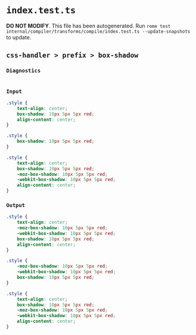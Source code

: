# `index.test.ts`

**DO NOT MODIFY**. This file has been autogenerated. Run `rome test internal/compiler/transforms/compile/index.test.ts --update-snapshots` to update.

## `css-handler > prefix > box-shadow`

### `Diagnostics`

```

```

### `Input`

```css
.style {
	text-align: center;
	box-shadow: 10px 5px 5px red;
	align-content: center;
}

.style {
	box-shadow: 10px 5px 5px red;
}

.style {
	text-align: center;
	box-shadow: 10px 5px 5px red;
	-moz-box-shadow: 10px 5px 5px red;
	-webkit-box-shadow: 10px 5px 5px red;
	align-content: center;
}

```

### `Output`

```css
.style {
	text-align: center;
	-moz-box-shadow: 10px 5px 5px red;
	-webkit-box-shadow: 10px 5px 5px red;
	box-shadow: 10px 5px 5px red;
	align-content: center;
}

.style {
	-moz-box-shadow: 10px 5px 5px red;
	-webkit-box-shadow: 10px 5px 5px red;
	box-shadow: 10px 5px 5px red;
}

.style {
	text-align: center;
	box-shadow: 10px 5px 5px red;
	-moz-box-shadow: 10px 5px 5px red;
	-webkit-box-shadow: 10px 5px 5px red;
	align-content: center;
}

```
